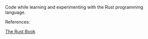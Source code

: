 Code while learning and experimenting with the Rust programming language.

References:

[The Rust Book](https://doc.rust-lang.org/stable/book/)